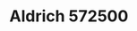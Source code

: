 <a name="material" />

# Aldrich 572500
<script type="application/ld+json">
  {
    "@context": "https://schema.org/",
    "@type": "ChemicalSubstance",
    "http://purl.org/dc/terms/conformsTo":
      {
        "@type": "CreativeWork",
        "@id": "https://bioschemas.org/profiles/ChemicalSubstance/0.4-RELEASE/"
      },
    "@id": "https://egonw.github.io/nanowiki/nanowiki413.html#material",
    "name": "Aldrich 572500",
    "sameAs": "http://127.0.0.1/mediawiki/index.php/Special:URIResolver/Aldrich_572500"
  }
</script>

